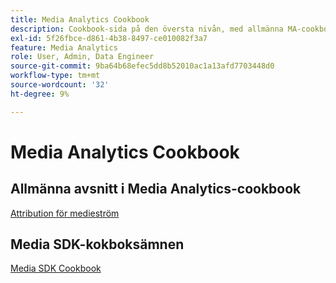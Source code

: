 ```yaml
---
title: Media Analytics Cookbook
description: Cookbook-sida på den översta nivån, med allmänna MA-cookbooklänkar och SDK-specifika länkar.
exl-id: 5f26fbce-d861-4b38-8497-ce010082f3a7
feature: Media Analytics
role: User, Admin, Data Engineer
source-git-commit: 9ba64b68efec5dd8b52010ac1a13afd7703448d0
workflow-type: tm+mt
source-wordcount: '32'
ht-degree: 9%

---
```


# Media Analytics Cookbook

## Allmänna avsnitt i Media Analytics-cookbook

[Attribution för medieström](/help/use-cases/media-analytics-cookbook/media-dimensions.md)

## Media SDK-kokboksämnen

[Media SDK Cookbook](/help/use-cases/cookbook/sdk-cookbook-overview.md)
